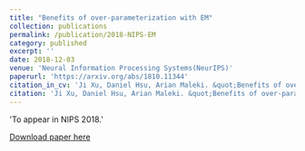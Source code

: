 ```yaml
---
title: "Benefits of over-parameterization with EM"
collection: publications
permalink: /publication/2018-NIPS-EM
category: published
excerpt: ''
date: 2018-12-03
venue: 'Neural Information Processing Systems(NeurIPS)'
paperurl: 'https://arxiv.org/abs/1810.11344'
citation_in_cv: 'Ji Xu, Daniel Hsu, Arian Maleki. &quot;Benefits of over-parameterization with EM.&quot; <i> To appear at Neural Information Processing Systems (NeurIPS) </i>, 2018.'
citation: 'Ji Xu, Daniel Hsu, Arian Maleki. &quot;Benefits of over-parameterization with EM.&quot; <i> Neural Information Processing Systems (NeurIPS) </i>, 2018.'
---
```


'To appear in NIPS 2018.'

[Download paper here](https://arxiv.org/pdf/1810.11344.pdf)
